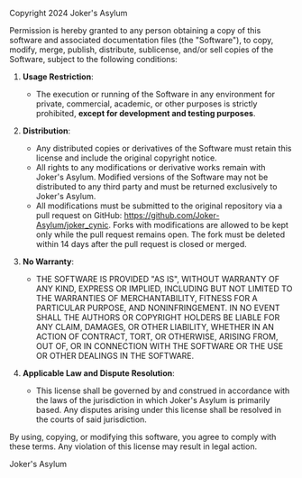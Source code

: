 Copyright 2024 Joker's Asylum

Permission is hereby granted to any person obtaining a copy of this software and associated documentation files (the "Software"), to copy, modify, merge, publish, distribute, sublicense, and/or sell copies of the Software, subject to the following conditions:

1. **Usage Restriction**:
   - The execution or running of the Software in any environment for private, commercial, academic, or other purposes is strictly prohibited, **except for development and testing purposes**.

2. **Distribution**:
   - Any distributed copies or derivatives of the Software must retain this license and include the original copyright notice.
   - All rights to any modifications or derivative works remain with Joker's Asylum. Modified versions of the Software may not be distributed to any third party and must be returned exclusively to Joker's Asylum.
   - All modifications must be submitted to the original repository via a pull request on GitHub: https://github.com/Joker-Asylum/joker_cynic. Forks with modifications are allowed to be kept only while the pull request remains open. The fork must be deleted within 14 days after the pull request is closed or merged.

3. **No Warranty**:
   - THE SOFTWARE IS PROVIDED "AS IS", WITHOUT WARRANTY OF ANY KIND, EXPRESS OR IMPLIED, INCLUDING BUT NOT LIMITED TO THE WARRANTIES OF MERCHANTABILITY, FITNESS FOR A PARTICULAR PURPOSE, AND NONINFRINGEMENT. IN NO EVENT SHALL THE AUTHORS OR COPYRIGHT HOLDERS BE LIABLE FOR ANY CLAIM, DAMAGES, OR OTHER LIABILITY, WHETHER IN AN ACTION OF CONTRACT, TORT, OR OTHERWISE, ARISING FROM, OUT OF, OR IN CONNECTION WITH THE SOFTWARE OR THE USE OR OTHER DEALINGS IN THE SOFTWARE.

4. **Applicable Law and Dispute Resolution**:
   - This license shall be governed by and construed in accordance with the laws of the jurisdiction in which Joker's Asylum is primarily based. Any disputes arising under this license shall be resolved in the courts of said jurisdiction.

By using, copying, or modifying this software, you agree to comply with these terms. Any violation of this license may result in legal action.

Joker's Asylum

